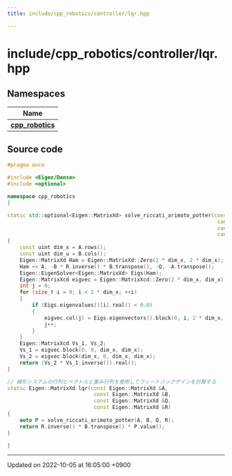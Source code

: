```yaml
---
title: include/cpp_robotics/controller/lqr.hpp

---
```


# include/cpp_robotics/controller/lqr.hpp



## Namespaces

| Name           |
| -------------- |
| **[cpp_robotics](/cpp_robotics/doxybook/Namespaces/namespacecpp__robotics/)**  |




## Source code

```cpp
#pragma once

#include <Eigen/Dense>
#include <optional>

namespace cpp_robotics
{

static std::optional<Eigen::MatrixXd> solve_riccati_arimoto_potter(const Eigen::MatrixXd &A,
                                                                    const Eigen::MatrixXd &B,
                                                                    const Eigen::MatrixXd &Q,
                                                                    const Eigen::MatrixXd &R)
{
    const uint dim_x = A.rows();
    const uint dim_u = B.cols();
    Eigen::MatrixXd Ham = Eigen::MatrixXd::Zero(2 * dim_x, 2 * dim_x);
    Ham << A, -B * R.inverse() * B.transpose(), -Q, -A.transpose();
    Eigen::EigenSolver<Eigen::MatrixXd> Eigs(Ham);
    Eigen::MatrixXcd eigvec = Eigen::MatrixXcd::Zero(2 * dim_x, dim_x);
    int j = 0;
    for (size_t i = 0; i < 2 * dim_x; ++i)
    {
        if (Eigs.eigenvalues()[i].real() < 0.0)
        {
            eigvec.col(j) = Eigs.eigenvectors().block(0, i, 2 * dim_x, 1);
            j++;
        }
    }
    Eigen::MatrixXcd Vs_1, Vs_2;
    Vs_1 = eigvec.block(0, 0, dim_x, dim_x);
    Vs_2 = eigvec.block(dim_x, 0, dim_x, dim_x);
    return (Vs_2 * Vs_1.inverse()).real();
}

// 線形システムの行列とベクトルと重み行列を使用してフィードバックゲインを計算する
static Eigen::MatrixXd lqr(const Eigen::MatrixXd &A,
                            const Eigen::MatrixXd &B,
                            const Eigen::MatrixXd &Q,
                            const Eigen::MatrixXd &R)
{
    auto P = solve_riccati_arimoto_potter(A, B, Q, R);
    return R.inverse() * B.transpose() * P.value();
}

}
```


-------------------------------

Updated on 2022-10-05 at 16:05:00 +0900
